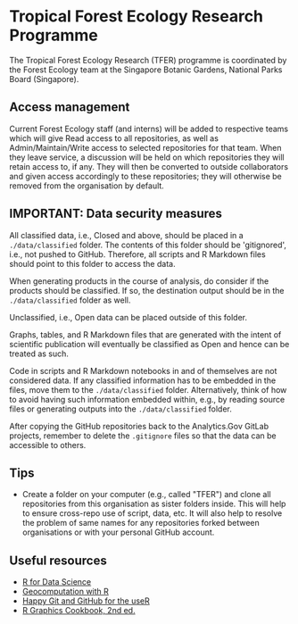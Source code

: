 # Tropical Forest Ecology Research Programme

The Tropical Forest Ecology Research (TFER) programme is coordinated by the Forest Ecology team at the Singapore Botanic Gardens, National Parks Board (Singapore).

## Access management

Current Forest Ecology staff (and interns) will be added to respective teams which will give Read access to all repositories, as well as Admin/Maintain/Write access to selected repositories for that team. When they leave service, a discussion will be held on which repositories they will retain access to, if any. They will then be converted to outside collaborators and given access accordingly to these repositories; they will otherwise be removed from the organisation by default.

## IMPORTANT: Data security measures

All classified data, i.e., Closed and above, should be placed in a `./data/classified` folder. The contents of this folder should be 'gitignored', i.e., not pushed to GitHub. Therefore, all scripts and R Markdown files should point to this folder to access the data.

When generating products in the course of analysis, do consider if the products should be classified. If so, the destination output should be in the `./data/classified` folder as well.

Unclassified, i.e., Open data can be placed outside of this folder.

Graphs, tables, and R Markdown files that are generated with the intent of scientific publication will eventually be classified as Open and hence can be treated as such.

Code in scripts and R Markdown notebooks in and of themselves are not considered data. If any classified information has to be embedded in the files, move them to the `./data/classified` folder. Alternatively, think of how to avoid having such information embedded within, e.g., by reading source files or generating outputs into the `./data/classified` folder.

After copying the GitHub repositories back to the Analytics.Gov GitLab projects, remember to delete the `.gitignore` files so that the data can be accessible to others.

## Tips

* Create a folder on your computer (e.g., called "TFER") and clone all repositories from this organisation as sister folders inside. This will help to ensure cross-repo use of script, data, etc. It will also help to resolve the problem of same names for any repositories forked between organisations or with your personal GitHub account.

## Useful resources

* [R for Data Science](https://r4ds.had.co.nz/index.html)
* [Geocomputation with R](https://r.geocompx.org/)
* [Happy Git and GitHub for the useR](https://happygitwithr.com/)
* [R Graphics Cookbook, 2nd ed.](https://r-graphics.org/)
